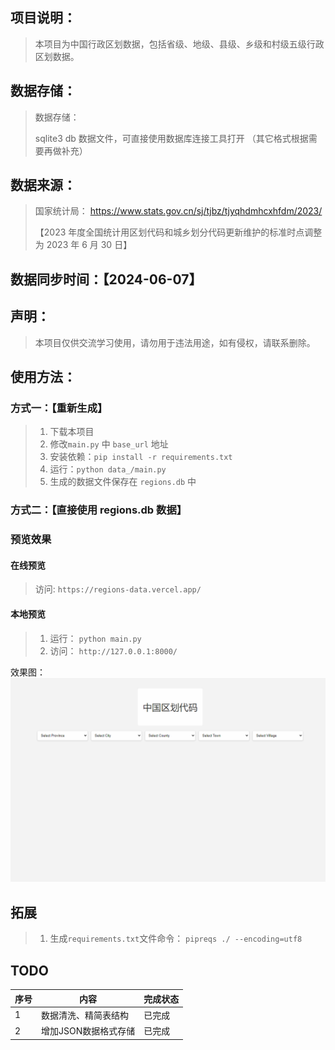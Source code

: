 ## 项目说明：

> 本项目为中国行政区划数据，包括省级、地级、县级、乡级和村级五级行政区划数据。

## 数据存储：

> 数据存储：
>
> sqlite3 db 数据文件，可直接使用数据库连接工具打开 （其它格式根据需要再做补充）

## 数据来源：

> 国家统计局：
> https://www.stats.gov.cn/sj/tjbz/tjyqhdmhcxhfdm/2023/
>
> 【2023 年度全国统计用区划代码和城乡划分代码更新维护的标准时点调整为 2023 年 6 月 30 日】

## 数据同步时间：【2024-06-07】

## 声明：

> 本项目仅供交流学习使用，请勿用于违法用途，如有侵权，请联系删除。

## 使用方法：

### 方式一：【重新生成】
> 1. 下载本项目
> 2. 修改`main.py` 中 `base_url` 地址
> 3. 安装依赖：`pip install -r requirements.txt`
> 4. 运行：`python data_/main.py`
> 5. 生成的数据文件保存在 `regions.db` 中

### 方式二：【直接使用 regions.db 数据】


### 预览效果

#### 在线预览

> 访问: `https://regions-data.vercel.app/`

#### 本地预览
> 1. 运行： `python main.py`
> 2. 访问： `http://127.0.0.1:8000/`

效果图：
![xg](./images/xg.gif)


## 拓展

> 1. 生成`requirements.txt`文件命令： `pipreqs ./ --encoding=utf8`

## TODO

| 序号 | 内容                 | 完成状态 |
| ---- | -------------------- | -------- |
| 1    | 数据清洗、精简表结构 |    已完成      |
| 2    | 增加JSON数据格式存储 |    已完成      |

